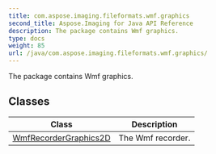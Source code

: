 ```yaml
---
title: com.aspose.imaging.fileformats.wmf.graphics
second_title: Aspose.Imaging for Java API Reference
description: The package contains Wmf graphics.
type: docs
weight: 85
url: /java/com.aspose.imaging.fileformats.wmf.graphics/
---
```


The package contains Wmf graphics.


## Classes

| Class | Description |
| --- | --- |
| [WmfRecorderGraphics2D](../com.aspose.imaging.fileformats.wmf.graphics/wmfrecordergraphics2d) | The Wmf recorder. |
